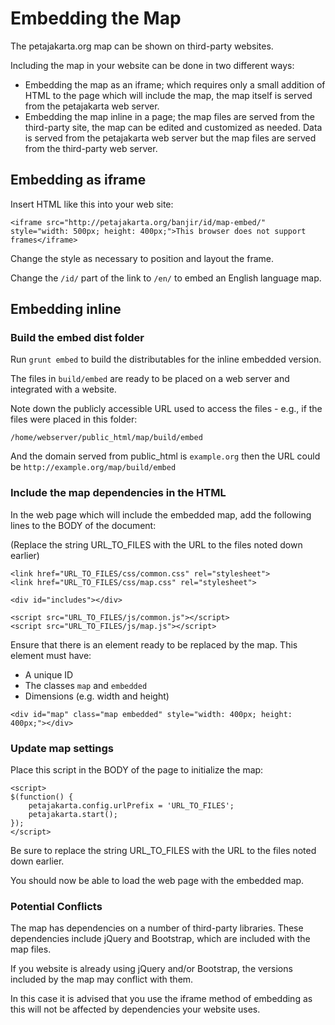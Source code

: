 Embedding the Map
=================

The petajakarta.org map can be shown on third-party websites.

Including the map in your website can be done in two different ways:
- Embedding the map as an iframe; which requires only a small addition of HTML to the page which will include the map, 
the map itself is served from the petajakarta web server.
- Embedding the map inline in a page; the map files are served from the third-party site, the map can be edited and customized
as needed. Data is served from the petajakarta web server but the map files are served from the third-party web server.

## Embedding as iframe

Insert HTML like this into your web site:

````
<iframe src="http://petajakarta.org/banjir/id/map-embed/" style="width: 500px; height: 400px;">This browser does not support frames</iframe>
````

Change the style as necessary to position and layout the frame.

Change the `/id/` part of the link to `/en/` to embed an English language map.

## Embedding inline

### Build the embed dist folder

Run
`grunt embed`
to build the distributables for the inline embedded version.

The files in `build/embed` are ready to be placed on a web server and integrated with a website.

Note down the publicly accessible URL used to access the files - e.g., if the files were placed in this folder:

`/home/webserver/public_html/map/build/embed`

And the domain served from public_html is `example.org` then the URL could be `http://example.org/map/build/embed`

### Include the map dependencies in the HTML

In the web page which will include the embedded map, add the following lines to the BODY of the document:

(Replace the string URL_TO_FILES with the URL to the files noted down earlier)

````
<link href="URL_TO_FILES/css/common.css" rel="stylesheet">
<link href="URL_TO_FILES/css/map.css" rel="stylesheet">
		
<div id="includes"></div>

<script src="URL_TO_FILES/js/common.js"></script>
<script src="URL_TO_FILES/js/map.js"></script>
````

Ensure that there is an element ready to be replaced by the map. This element must have:
- A unique ID
- The classes `map` and `embedded`
- Dimensions (e.g. width and height)

````
<div id="map" class="map embedded" style="width: 400px; height: 400px;"></div>
````

### Update map settings

Place this script in the BODY of the page to initialize the map:

````
<script>
$(function() {
	petajakarta.config.urlPrefix = 'URL_TO_FILES';
	petajakarta.start();
});
</script>
````

Be sure to replace the string URL_TO_FILES with the URL to the files noted down earlier.

You should now be able to load the web page with the embedded map.

### Potential Conflicts

The map has dependencies on a number of third-party libraries. These dependencies include jQuery and Bootstrap, which are
included with the map files.

If you website is already using jQuery and/or Bootstrap, the versions included by the map may conflict with them.

In this case it is advised that you use the iframe method of embedding as this will not be affected by dependencies your
website uses.
